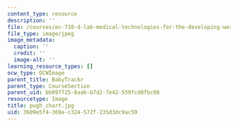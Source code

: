 ```yaml
---
content_type: resource
description: ''
file: /courses/ec-710-d-lab-medical-technologies-for-the-developing-world-spring-2010/3609e5f4369ec324572f235d3dc9ac59_pugh_chart.jpg
file_type: image/jpeg
image_metadata:
  caption: ''
  credit: ''
  image-alt: ''
learning_resource_types: []
ocw_type: OCWImage
parent_title: BabyTrackr
parent_type: CourseSection
parent_uid: bb097725-8aab-b7d2-7e42-559fcd0fbc98
resourcetype: Image
title: pugh_chart.jpg
uid: 3609e5f4-369e-c324-572f-235d3dc9ac59
---
```

